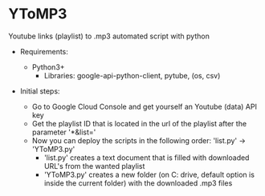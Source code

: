 # YToMP3
Youtube links (playlist) to .mp3 automated script with python

- Requirements:
  - Python3+
    - Libraries: google-api-python-client, pytube, (os, csv)

- Initial steps:
  - Go to Google Cloud Console and get yourself an Youtube (data) API key
  - Get the playlist ID that is located in the url of the playlist after the parameter '*&list='
  - Now you can deploy the scripts in the following order: 'list.py' -> 'YToMP3.py'
    - 'list.py' creates a text document that is filled with downloaded URL's from the wanted playlist
    - 'YToMP3.py' creates a new folder (on C: drive, default option is inside the current folder) with the downloaded .mp3 files   
